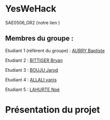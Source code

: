 ﻿# YesWeHack

SAE0506_GR2 (notre lien )

## Membres du groupe :

Etudiant 1 (référent du groupe) : [AUBRY Baptiste](mailto:batiste.aubry@edu.univ-fcomte.fr)

Etudiant 2 : [BITTIGER Bryan](mailto:bryan.bittiger@edu.univ-fcomte.fr)

Etudiant 3 : [BOUJU Jarod](mailto:jarod.bouju@edu.univ-fcomte.fr)

Etudiant 4 :  [ALLALI yanis](mailto:yanis.allali@edu.univ-fcomte.fr)

Etudiant 5 : [LAHURTE Noé](mailto:noe.lahurte@edu.univ-fcomte.fr)

# Présentation du projet
